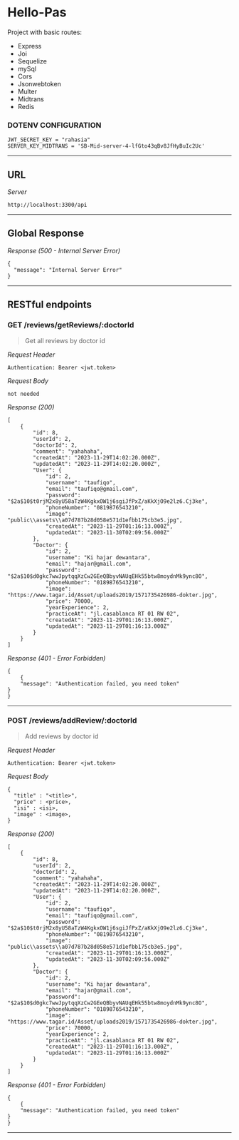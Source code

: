 # Hello-Pas

Project with basic routes:
* Express
* Joi
* Sequelize
* mySql
* Cors
* Jsonwebtoken
* Multer
* Midtrans
* Redis

### DOTENV CONFIGURATION
```
JWT_SECRET_KEY = "rahasia"
SERVER_KEY_MIDTRANS = 'SB-Mid-server-4-lfGto43qBv8JfHyBuIc2Uc'
```
---

## URL
_Server_

```
http://localhost:3300/api
```
---


## Global Response

_Response (500 - Internal Server Error)_
```
{
  "message": "Internal Server Error"
}
```
---


## RESTful endpoints


### GET /reviews/getReviews/:doctorId

> Get all reviews by doctor id

_Request Header_
```
Authentication: Bearer <jwt.token>
```

_Request Body_
```
not needed
```

_Response (200)_
```
[
    {
        "id": 8,
        "userId": 2,
        "doctorId": 2,
        "comment": "yahahaha",
        "createdAt": "2023-11-29T14:02:20.000Z",
        "updatedAt": "2023-11-29T14:02:20.000Z",
        "User": {
            "id": 2,
            "username": "taufiqo",
            "email": "taufiqo@gmail.com",
            "password": "$2a$10$t0rjM2x8yU58aTzW4KgkxOW1j6sgiJfPxZ/aKkXjO9e2lz6.Cj3ke",
            "phoneNumber": "0819876543210",
            "image": "public\\assets\\a07d787b28d058e571d1efbb175cb3e5.jpg",
            "createdAt": "2023-11-29T01:16:13.000Z",
            "updatedAt": "2023-11-30T02:09:56.000Z"
        },
        "Doctor": {
            "id": 2,
            "username": "Ki hajar dewantara",
            "email": "hajar@gmail.com",
            "password": "$2a$10$d0gkc7wwJpytqqXzCw2GEeQBbyvNAUqEHk55btw8moydnMk9ync8O",
            "phoneNumber": "0189876543210",
            "image": "https://www.tagar.id/Asset/uploads2019/1571735426986-dokter.jpg",
            "price": 70000,
            "yearExperience": 2,
            "practiceAt": "jl.casablanca RT 01 RW 02",
            "createdAt": "2023-11-29T01:16:13.000Z",
            "updatedAt": "2023-11-29T01:16:13.000Z"
        }
    }
]
```
_Response (401 - Error Forbidden)_
```
{
    {
    "message": "Authentication failed, you need token"
}
}
```

---

### POST /reviews/addReview/:doctorId

> Add reviews by doctor id

_Request Header_
```
Authentication: Bearer <jwt.token>
```

_Request Body_
```
{
  "title" : "<title>",
  "price" : <price>,
  "isi" : <isi>,
  "image" : <image>,
}
```

_Response (200)_
```
[
    {
        "id": 8,
        "userId": 2,
        "doctorId": 2,
        "comment": "yahahaha",
        "createdAt": "2023-11-29T14:02:20.000Z",
        "updatedAt": "2023-11-29T14:02:20.000Z",
        "User": {
            "id": 2,
            "username": "taufiqo",
            "email": "taufiqo@gmail.com",
            "password": "$2a$10$t0rjM2x8yU58aTzW4KgkxOW1j6sgiJfPxZ/aKkXjO9e2lz6.Cj3ke",
            "phoneNumber": "0819876543210",
            "image": "public\\assets\\a07d787b28d058e571d1efbb175cb3e5.jpg",
            "createdAt": "2023-11-29T01:16:13.000Z",
            "updatedAt": "2023-11-30T02:09:56.000Z"
        },
        "Doctor": {
            "id": 2,
            "username": "Ki hajar dewantara",
            "email": "hajar@gmail.com",
            "password": "$2a$10$d0gkc7wwJpytqqXzCw2GEeQBbyvNAUqEHk55btw8moydnMk9ync8O",
            "phoneNumber": "0189876543210",
            "image": "https://www.tagar.id/Asset/uploads2019/1571735426986-dokter.jpg",
            "price": 70000,
            "yearExperience": 2,
            "practiceAt": "jl.casablanca RT 01 RW 02",
            "createdAt": "2023-11-29T01:16:13.000Z",
            "updatedAt": "2023-11-29T01:16:13.000Z"
        }
    }
]
```
_Response (401 - Error Forbidden)_
```
{
    {
    "message": "Authentication failed, you need token"
}
}
```

---